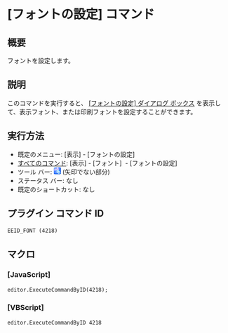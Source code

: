 # \[フォントの設定\] コマンド

## 概要

フォントを設定します。

## 説明

このコマンドを実行すると、 [\[フォントの設定\] ダイアログ ボックス](../../dlg/properties/font/index) を表示して、表示フォント、または印刷フォントを設定することができます。

## 実行方法

- 既定のメニュー: \[表示\] \- \[フォントの設定\]
- [すべてのコマンド](../../glossary/allcommands): \[表示\] \- \[フォント\]  \- \[フォントの設定\]
- ツール バー: ![](../../images/fontpopup.png) (矢印でない部分)
- ステータス バー: なし
- 既定のショートカット: なし

## プラグイン コマンド ID

```
EEID_FONT (4218)
```

## マクロ

### \[JavaScript\]

```
editor.ExecuteCommandByID(4218);
```

### \[VBScript\]

```
editor.ExecuteCommandByID 4218
```
